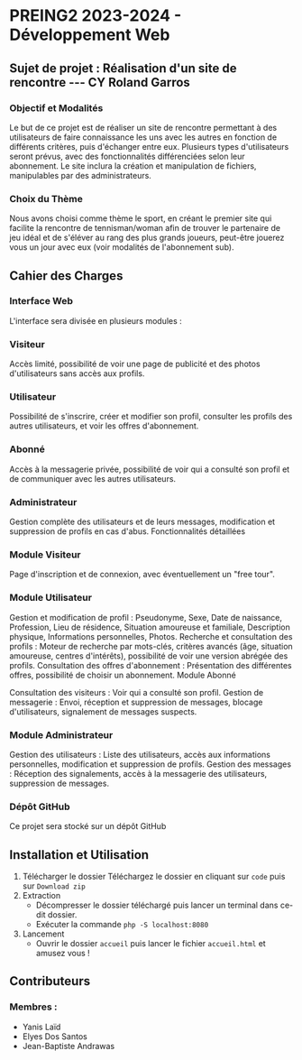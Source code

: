 # PREING2 2023-2024 - Développement Web
## Sujet de projet : Réalisation d'un site de rencontre --- CY Roland Garros


### Objectif et Modalités

Le but de ce projet est de réaliser un site de rencontre permettant à des utilisateurs de faire connaissance les uns avec les autres en fonction de différents critères, puis d'échanger entre eux.
Plusieurs types d'utilisateurs seront prévus, avec des fonctionnalités différenciées selon leur abonnement. Le site inclura la création et manipulation de fichiers, manipulables par des administrateurs.

### Choix du Thème
Nous avons choisi comme thème le sport, en créant le premier site qui facilite la rencontre de tennisman/woman afin de trouver le partenaire de jeu idéal et de s'éléver au rang des plus grands joueurs, peut-être jouerez vous un jour avec eux (voir modalités de l'abonnement sub).

## Cahier des Charges
### Interface Web
L'interface sera divisée en plusieurs modules :

### Visiteur
Accès limité, possibilité de voir une page de publicité et des photos d'utilisateurs sans accès aux profils.
### Utilisateur
Possibilité de s'inscrire, créer et modifier son profil, consulter les profils des autres utilisateurs, et voir les offres d'abonnement.
### Abonné
Accès à la messagerie privée, possibilité de voir qui a consulté son profil et de communiquer avec les autres utilisateurs.
### Administrateur
Gestion complète des utilisateurs et de leurs messages, modification et suppression de profils en cas d'abus.
Fonctionnalités détaillées

### Module Visiteur
Page d'inscription et de connexion, avec éventuellement un "free tour".

### Module Utilisateur

Gestion et modification de profil : Pseudonyme, Sexe, Date de naissance, Profession, Lieu de résidence, Situation amoureuse et familiale, Description physique, Informations personnelles, Photos.
Recherche et consultation des profils : Moteur de recherche par mots-clés, critères avancés (âge, situation amoureuse, centres d'intérêts), possibilité de voir une version abrégée des profils.
Consultation des offres d'abonnement : Présentation des différentes offres, possibilité de choisir un abonnement.
Module Abonné

Consultation des visiteurs : Voir qui a consulté son profil.
Gestion de messagerie : Envoi, réception et suppression de messages, blocage d'utilisateurs, signalement de messages suspects.

### Module Administrateur

Gestion des utilisateurs : Liste des utilisateurs, accès aux informations personnelles, modification et suppression de profils.
Gestion des messages : Réception des signalements, accès à la messagerie des utilisateurs, suppression de messages.

### Dépôt GitHub
Ce projet sera stocké sur un dépôt GitHub

## Installation et Utilisation

1. Télécharger le dossier
   Téléchargez le dossier en cliquant sur `code` puis sur `Download zip`
2. Extraction
   * Décompresser le dossier téléchargé puis lancer un terminal dans ce-dit dossier.
   * Exécuter la commande `php -S localhost:8080`
3. Lancement
   * Ouvrir le dossier `accueil` puis lancer le fichier `accueil.html` et amusez vous !
## Contributeurs
### Membres :
* Yanis Laïd
* Elyes Dos Santos
* Jean-Baptiste Andrawas
